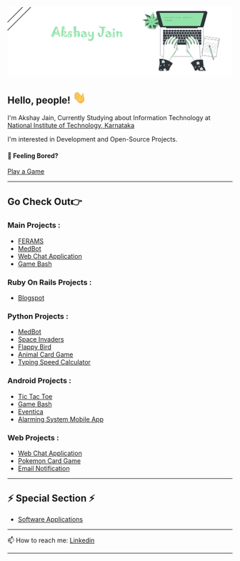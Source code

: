 ![Header](https://github.com/Akshay-jain22/Akshay-jain22/blob/main/Banner_new.png)

## Hello, people! <img src="https://github.com/Akshay-jain22/Akshay-jain22/blob/main/wave.gif" width="30px">

I'm Akshay Jain, Currently Studying about Information Technology at [National Institute of Technology, Karnataka](https://www.nitk.ac.in/)

I'm interested in Development and Open-Source Projects.


#### 🤔 Feeling Bored?
[Play a Game](https://akshay-jain22.github.io/Pokemon-Card-Game/)

---

## Go Check Out👉

### Main Projects :
- [FERAMS](https://github.com/Akshay-jain22/FERAMS)
- [MedBot](https://github.com/Akshay-jain22/MedBot)
- [Web Chat Application](https://github.com/Akshay-jain22/WebChat-Application)
- [Game Bash](https://github.com/Akshay-jain22/Game_Bash)

### Ruby On Rails Projects :
- [Blogspot](https://github.com/Akshay-jain22/Blogspot)

### Python Projects :
- [MedBot](https://github.com/Akshay-jain22/MedBot)
- [Space Invaders](https://github.com/Akshay-jain22/Space_Invaders)
- [Flappy Bird](https://github.com/Akshay-jain22/Flappy-Bird)
- [Animal Card Game](https://github.com/Akshay-jain22/Animal-Card-Game)
- [Typing Speed Calculator](https://github.com/Akshay-jain22/Typing_Speed_Calculator)

### Android Projects :
- [Tic Tac Toe](https://github.com/Akshay-jain22/Tic_Tac_Toe)
- [Game Bash](https://github.com/Akshay-jain22/Game_Bash)
- [Eventica](https://github.com/Akshay-jain22/Eventica)
- [Alarming System Mobile App](https://github.com/Akshay-jain22/Alarming_System_Mobile_App)

### Web Projects :
- [Web Chat Application](https://github.com/Akshay-jain22/WebChat-Application)
- [Pokemon Card Game](https://github.com/Akshay-jain22/Pokemon-Card-Game)
- [Email Notification](https://github.com/Akshay-jain22/Email_Notification)

---

## ⚡ Special Section ⚡
- [Software Applications](https://github.com/Akshay-jain22/Software-Applications)

---

📫 How to reach me: 
[Linkedin](https://www.linkedin.com/in/akshay-jain22/)

---

<!--
**Akshay-jain22/Akshay-jain22** is a ✨ _special_ ✨ repository because its `README.md` (this file) appears on your GitHub profile.

Here are some ideas to get you started:

- 🔭 I’m currently working on ...
- 🌱 I’m currently learning ...
- 👯 I’m looking to collaborate on ...
- 🤔 I’m looking for help with ...
- 💬 Ask me about ...
- 📫 How to reach me: ...
- 😄 Pronouns: ...
- ⚡ Fun fact: ...
-->
